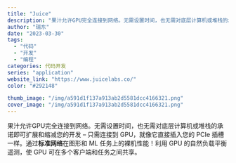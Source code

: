 ```yaml
---
title: "Juice"
description: "果汁允许GPU完全连接到网络。无需设置时间，也无需对底层计算机或堆栈的承诺即可扩展和缩减您的开发 – 只需连接到 GPU"
author: "瑞东"
date: "2023-03-30"
tags:
  - "代码"
  - "开发"
  - "编程"
categories: 代码开发
series: "application"
website_link: "https://www.juicelabs.co/"
color: "#292148"

thumb_image: "/img/a591d1f137a913ab2d5581dcc4166321.png"
cover_image: "/img/a591d1f137a913ab2d5581dcc4166321.png"
---
```


果汁允许GPU完全连接到网络。无需设置时间，也无需对底层计算机或堆栈的承诺即可扩展和缩减您的开发 – 只需连接到 GPU，就像它直接插入您的 PCIe 插槽一样。通过**标准网络**在图形和 ML 任务上的裸机性能！利用 GPU 的自然负载平衡遥测，使 GPU 可在多个客户端和任务之间共享。